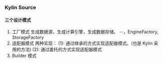 ### Kylin Source
#### 三个设计模式
1. 工厂模式
生成数据源，生成计算引擎，生成数据存储。
--，EngineFactory, StorageFactory
2. 适配器模式
两种实现：
(1): 通过继承的方式实现适配器模式。(也是 Kylin 采用的方法)
(2): 通过委托的方式实现适配器模式
3. Builder 模式

